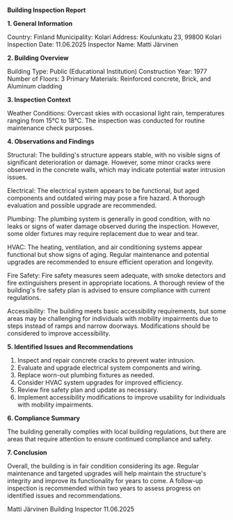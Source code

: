  **Building Inspection Report**

**1. General Information**

Country: Finland
Municipality: Kolari
Address: Koulunkatu 23, 99800 Kolari
Inspection Date: 11.06.2025
Inspector Name: Matti Järvinen

**2. Building Overview**

Building Type: Public (Educational Institution)
Construction Year: 1977
Number of Floors: 3
Primary Materials: Reinforced concrete, Brick, and Aluminum cladding

**3. Inspection Context**

Weather Conditions: Overcast skies with occasional light rain, temperatures ranging from 15°C to 18°C. The inspection was conducted for routine maintenance check purposes.

**4. Observations and Findings**

Structural: The building's structure appears stable, with no visible signs of significant deterioration or damage. However, some minor cracks were observed in the concrete walls, which may indicate potential water intrusion issues.

Electrical: The electrical system appears to be functional, but aged components and outdated wiring may pose a fire hazard. A thorough evaluation and possible upgrade are recommended.

Plumbing: The plumbing system is generally in good condition, with no leaks or signs of water damage observed during the inspection. However, some older fixtures may require replacement due to wear and tear.

HVAC: The heating, ventilation, and air conditioning systems appear functional but show signs of aging. Regular maintenance and potential upgrades are recommended to ensure efficient operation and longevity.

Fire Safety: Fire safety measures seem adequate, with smoke detectors and fire extinguishers present in appropriate locations. A thorough review of the building's fire safety plan is advised to ensure compliance with current regulations.

Accessibility: The building meets basic accessibility requirements, but some areas may be challenging for individuals with mobility impairments due to steps instead of ramps and narrow doorways. Modifications should be considered to improve accessibility.

**5. Identified Issues and Recommendations**

1. Inspect and repair concrete cracks to prevent water intrusion.
2. Evaluate and upgrade electrical system components and wiring.
3. Replace worn-out plumbing fixtures as needed.
4. Consider HVAC system upgrades for improved efficiency.
5. Review fire safety plan and update as necessary.
6. Implement accessibility modifications to improve usability for individuals with mobility impairments.

**6. Compliance Summary**

The building generally complies with local building regulations, but there are areas that require attention to ensure continued compliance and safety.

**7. Conclusion**

Overall, the building is in fair condition considering its age. Regular maintenance and targeted upgrades will help maintain the structure's integrity and improve its functionality for years to come. A follow-up inspection is recommended within two years to assess progress on identified issues and recommendations.

Matti Järvinen
Building Inspector
11.06.2025